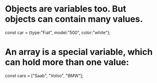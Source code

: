 # Objects are variables too. But objects can contain many values.

const car = {type:"Fiat", model:"500", color:"white"};

# An array is a special variable, which can hold more than one value:

const cars = ["Saab", "Volvo", "BMW"];
